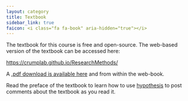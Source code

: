 ```yaml
---
layout: category
title: Textbook
sidebar_link: true
faicon: <i class="fa fa-book" aria-hidden="true"></i>
---
```


The textbook for this course is free and open-source. The web-based version of the textbook can be accessed here:

<a class="page-link" href="https://crumplab.github.io/ResearchMethods/"><i class="fa fa-file-pdf-o" aria-hidden="true"></i> https://crumplab.github.io/ResearchMethods/</a>

A <a class="page-link" href="https://crumplab.github.io/ResearchMethods/Methods_Crump.pdf"><i class="fa fa-file-pdf-o" aria-hidden="true"></i> .pdf download is available here</a> and from within the web-book.

Read the preface of the textbook to learn how to use [hypothesis](https://web.hypothes.is) to post comments about the textbook as you read it.
